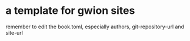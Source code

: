 # a template for gwion sites

remember to edit the book.toml, especially authors, git-repository-url and site-url
